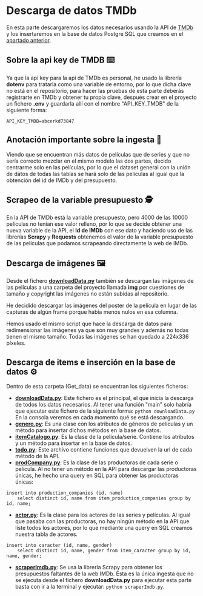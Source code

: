 # Descarga de datos TMDb
En esta parte descargaremos los datos necesarios usando la API de [TMDb](https://www.themoviedb.org/documentation/api?language=es) y los insertaremos en la base de datos Postgre SQL que creamos en el [apartado anterior](https://github.com/Dynam1co/kc_practica_final/blob/master/DDBB/DDBB.md).

## Sobre la api key de TMDB ⌨️
Ya que la api key para la api de TMDb es personal, he usado la librería **dotenv** para tratarla como una variable de entorno, por lo que dicha clave no está en el repositorio, para hacer las pruebas de esta parte deberás registrarte en TMDb y obtener tu propia clave, después crear en el proyecto un fichero **.env** y guardarla allí con el nombre "API_KEY_TMDB" de la siguiente forma:
```
API_KEY_TMDB=abcerkd73847
```

## Anotación importante sobre la ingesta 📌
Viendo que se encuentran más datos de películas que de series y que no sería correcto mezclar en el mismo modelo las dos partes, decido centrarme solo en las películas, por lo que el dataset general con la unión de datos de todas las tablas se hará solo de las películas al igual que la obtención del id de IMDb y del presupuesto.

## Scrapeo de la variable presupuesto 🕵️
En la API de TMDb está la variable presupuesto, pero 4000 de las 10000 películas no tenían ese valor relleno, por lo que se decide obtener una nueva variable de la API, el **Id de IMDb** con ese dato y haciendo uso de las librerías **Scrapy** y **Requests** obtenemos el valor de la variable presupuesto de las películas que podamos scrapeando directamente la web de IMDb.

## Descarga de imágenes 🖼️
Desde el fichero [**downloadData.py**](downloadData.py) también se descargan las imágenes de las películas a una carpeta del proyecto llamada **img** por cuestiones de tamaño y copyright las imágenes no están subidas al repositorio.

He decidido descargar las imágenes del poster de la película en lugar de las capturas de algún frame porque había menos nulos en esa columna.

Hemos usado el mismo script que hace la descarga de datos para redimensionar las imágenes ya que son muy grandes y además no todas tienen el mismo tamaño. Todas las imágenes se han quedado a 224x336 píxeles.

## Descarga de items e inserción en la base de datos ⚙️
Dentro de esta carpeta (Get_data) se encuentran los siguientes ficheros:
- [**downloadData.py**](downloadData.py): Este fichero es el principal, el que inicia la descarga de todos los datos necesarios. Al tener una función "main" solo habría que ejecutar este fichero de la siguiente forma: ```python downloadData.py``` En la consola veremos en cada momento qué se está descargando.
- [**genero.py**](genero.py): Es una clase con los atributos de géneros de películas y un método para insertar dichos métodos en la base de datos.
- [**itemCatalogo.py**](itemCatalogo.py): Es la clase de la película/serie. Contiene los atributos y un método para insertar en la base de datos.
- [**todo.py**](todo.py): Este archivo contiene funciones que devuelven la url de cada método de la API.
- [**prodCompany.py**](prodCompany.py): Es la clase de las productoras de cada serie o película. Al no tener un método en la API para descargar las productoras únicas, he hecho una query en SQL para obtener las productoras únicas:
```
insert into production_companies (id, name)
    select distinct id, name from item_production_companies group by id, name;
```
- [**actor.py**](actor.py): Es la clase para los actores de las series y películas. Al igual que pasaba con las productoras, no hay ningún método en la API que liste todos los actores, por lo que mediante una query en SQL creamos nuestra tabla de actores.
```
insert into caracter (id, name, gender)
    select distinct id, name, gender from item_caracter group by id, name, gender;
```
- [**scraperImdb.py**](scraperImdb.py): Se usa la librería Scrapy para obtener los presupuestos faltantes de la web IMDb. Esta es la única ingesta que no se ejecuta desde el fichero **downloadData.py** para ejecutar esta parte basta con ir a la terminal y ejecutar: ```python scraperImdb.py```.